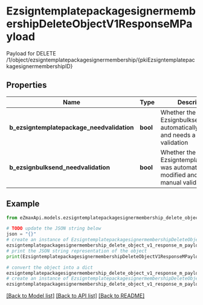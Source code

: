 # EzsigntemplatepackagesignermembershipDeleteObjectV1ResponseMPayload

Payload for DELETE /1/object/ezsigntemplatepackagesignermembership/{pkiEzsigntemplatepackagesignermembershipID}

## Properties

Name | Type | Description | Notes
------------ | ------------- | ------------- | -------------
**b_ezsigntemplatepackage_needvalidation** | **bool** | Whether the Ezsignbulksend was automatically modified and needs a manual validation | 
**b_ezsignbulksend_needvalidation** | **bool** | Whether the Ezsigntemplatepackage was automatically modified and needs a manual validation | 

## Example

```python
from eZmaxApi.models.ezsigntemplatepackagesignermembership_delete_object_v1_response_m_payload import EzsigntemplatepackagesignermembershipDeleteObjectV1ResponseMPayload

# TODO update the JSON string below
json = "{}"
# create an instance of EzsigntemplatepackagesignermembershipDeleteObjectV1ResponseMPayload from a JSON string
ezsigntemplatepackagesignermembership_delete_object_v1_response_m_payload_instance = EzsigntemplatepackagesignermembershipDeleteObjectV1ResponseMPayload.from_json(json)
# print the JSON string representation of the object
print(EzsigntemplatepackagesignermembershipDeleteObjectV1ResponseMPayload.to_json())

# convert the object into a dict
ezsigntemplatepackagesignermembership_delete_object_v1_response_m_payload_dict = ezsigntemplatepackagesignermembership_delete_object_v1_response_m_payload_instance.to_dict()
# create an instance of EzsigntemplatepackagesignermembershipDeleteObjectV1ResponseMPayload from a dict
ezsigntemplatepackagesignermembership_delete_object_v1_response_m_payload_form_dict = ezsigntemplatepackagesignermembership_delete_object_v1_response_m_payload.from_dict(ezsigntemplatepackagesignermembership_delete_object_v1_response_m_payload_dict)
```
[[Back to Model list]](../README.md#documentation-for-models) [[Back to API list]](../README.md#documentation-for-api-endpoints) [[Back to README]](../README.md)


